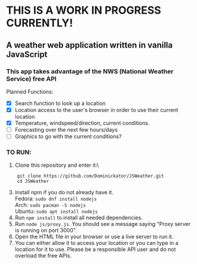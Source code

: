 # THIS IS A WORK IN PROGRESS CURRENTLY!

## A weather web application written in vanilla JavaScript

### This app takes advantage of the NWS (National Weather Service) free API

Planned Functions:
- [x] Search function to look up a location
- [x] Location access to the user's browser in order to use their current location
- [x] Temperature, windspeed/direction, current conditions.
- [ ] Forecasting over the next few hours/days
- [ ] Graphics to go with the current conditions?

### TO RUN:

1. Clone this repository and enter it:\
```
    git clone https://github.com/Dominickator/JSWeather.git
    cd JSWeather
```
3. Install npm if you do not already have it.\
Fedora: ```sudo dnf install nodejs```\
Arch: ```sudo pacman -S nodejs```\
Ubuntu: ```sudo apt install nodejs```
4. Run ```npm install``` to install all needed dependencies.
5. Run ```node js/proxy.js```. You should see a message saying "Proxy server is running on port 3000".
6. Open the HTML file in your browser or use a live server to run it.
7. You can either allow it to access your location or you can type in a location for it to use. Please be a responsible API user and do not overload the free APIs.

